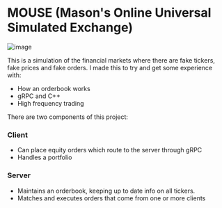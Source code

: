 
# MOUSE (Mason's Online Universal Simulated Exchange)
![image](https://github.com/masonhgn/mouse/assets/73012906/9c1af75e-6596-4bd0-aa5b-f83978d8dcf9)


This is a simulation of the financial markets where there are fake tickers, fake prices and fake orders. I made this to try and get some experience with:
- How an orderbook works
- gRPC and C++
- High frequency trading

There are two components of this project:

### Client
- Can place equity orders which route to the server through gRPC
- Handles a portfolio

### Server
- Maintains an orderbook, keeping up to date info on all tickers.
- Matches and executes orders that come from one or more clients
